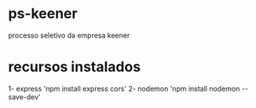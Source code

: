 # ps-keener
processo seletivo da empresa keener


# recursos instalados
1- express 'npm install express cors'
2- nodemon 'npm install nodemon --save-dev'